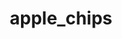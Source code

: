 ---
title: apple_chips
title_small: Яблучні чіпси
lang: "ua"
meta_description: "Яблучні чіпси – смачний, корисний та низькокалорійний продукт, який підходить і дорослим, і дітям."
categorie: dried_fruits

title_text: "Яблучні чіпси – смачний, корисний та низькокалорійний продукт, який підходить і дорослим, і дітям."

layout: products_in
popular: "yes"

description: "<p>Яблучні чіпси — смачний та корисний низькокалорійний продукт, який підходить і дорослим, і дітям. Тонко нарізані і добре просушені яблука надають чіпсам дуже хрусткий і приємний смак. Вони можуть замінити печиво, цукерки та інші продукти для перекусу.</p>
<p>Ці хрусткі ласощі містять велику кількість вітамінів, мінеральних речовин, клітковини і органічних кислот. Так, в складі міститься від 5 до 50мг% хлорогенової кислоти, яка сприяє виведенню з організму щавлевої кислоти, що зумовлює нормальну діяльність печінки. Клітковина утримує велику кількість води і, рухаючись далі по кишечнику до товстої кишки, надає очищаючу дію, тому так актуальна при запорах. В цілому, яблучні чіпси сприяють нормалізації шлунково-кишкового тракту і травної системи.</p>
<p>На виробництві ми не використовуємо смакові добавки, ароматизатори, барвники та інші хімічні речовини.</p>"
permalink: "/products/dried_fruits/apple_chips"
specifications: [
    {
        head_text: "Склад:",
        body_text: "100% натуральне яблуко",
    },
    {
        head_text: "Упаковка:",
        body_text: "Поліетиленовий пакет",
    },
    {
        head_text: "Тип обробки:",
        body_text: "Сушені",
    },
    {
        head_text: "Вид:",
        body_text: "Слайси круглі",
    },
    {
        head_text: "Вага:",
        body_text: "25г; 50г; 100г",
    },
    {
        head_text: "Харчова цінність в 100г продукту:",
        body_text: "Білки: 2,2г; Вуглеводи: 63,3г;",
    },
    {
        head_text: "Енергетична цінність в 100г продукту:",
        body_text: "262ккал (1113,5 кДж)",
    },
    {
        head_text: "Країна-виробник:",
        body_text: "Україна",
    },
    {
        head_text: "Термін зберігання:",
        body_text: "12 місяців",
    },
    {
        head_text: "Умови зберігання:",
        body_text: "Температура 5-25ᵒС, відносна вологість повітря не більше 80%",
    },
    {
        head_text: "Нормативна документація:",
        body_text: "ТУ У 10.3-2427610970-001:2019",
    },
    {
        head_text: "Ціна:",
        body_text: "За домовленістю",
    },
]
---